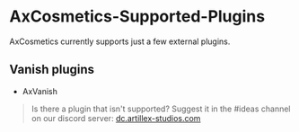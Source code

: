 # AxCosmetics-Supported-Plugins

AxCosmetics currently supports just a few external plugins.

## Vanish plugins
- AxVanish

> Is there a plugin that isn't supported? Suggest it in the #ideas channel on our discord server:
<font color="#1f67ff">[dc.artillex-studios.com](https://dc.artillex-studios.com/)</font>